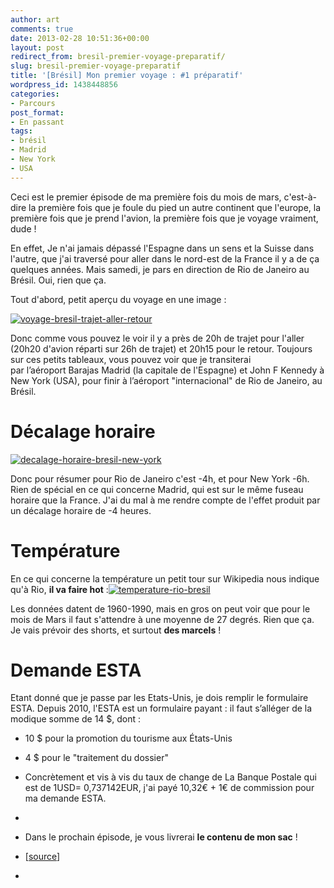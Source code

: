 ```yaml
---
author: art
comments: true
date: 2013-02-28 10:51:36+00:00
layout: post
redirect_from: bresil-premier-voyage-preparatif/
slug: bresil-premier-voyage-preparatif
title: '[Brésil] Mon premier voyage : #1 préparatif'
wordpress_id: 1438448856
categories:
- Parcours
post_format:
- En passant
tags:
- brésil
- Madrid
- New York
- USA
---
```


Ceci est le premier épisode de ma première fois du mois de mars, c'est-à-dire la première fois que je foule du pied un autre continent que l'europe, la première fois que je prend l'avion, la première fois que je voyage vraiment, dude ! <!-- more -->

En effet, Je n'ai jamais dépassé l'Espagne dans un sens et la Suisse dans l'autre, que j'ai traversé pour aller dans le nord-est de la France il y a de ça quelques années. Mais samedi, je pars en direction de Rio de Janeiro au Brésil. Oui, rien que ça.

Tout d'abord, petit aperçu du voyage en une image :

<a href="https://static.irz.fr/2013/02/voyage-bresil-trajet-aller-retour.png"><img alt="voyage-bresil-trajet-aller-retour" data-src="https://static.irz.fr/2013/02/voyage-bresil-trajet-aller-retour.png" src="https://static.irz.fr/thumb.php?size=<100&crop=0&src=https://static.irz.fr/2013/02/voyage-bresil-trajet-aller-retour.png" /></a>

Donc comme vous pouvez le voir il y a près de 20h de trajet pour l'aller (20h20 d'avion réparti sur 26h de trajet) et 20h15 pour le retour. Toujours sur ces petits tableaux, vous pouvez voir que je transiterai par l’aéroport Barajas Madrid (la capitale de l'Espagne) et John F Kennedy à New York (USA), pour finir à l’aéroport "internacional" de Rio de Janeiro, au Brésil.


# Décalage horaire


<a href="https://static.irz.fr/2013/02/decalage-horaire-bresil-new-york.png"><img alt="decalage-horaire-bresil-new-york" data-src="https://static.irz.fr/2013/02/decalage-horaire-bresil-new-york.png" src="https://static.irz.fr/thumb.php?size=<100&crop=0&src=https://static.irz.fr/2013/02/decalage-horaire-bresil-new-york.png" /></a>


Donc pour résumer pour Rio de Janeiro c'est -4h, et pour New York -6h. Rien de spécial en ce qui concerne Madrid, qui est sur le même fuseau horaire que la France. J'ai du mal à me rendre compte de l'effet produit par un décalage horaire de -4 heures.





# Température


En ce qui concerne la température un petit tour sur Wikipedia nous indique qu'à Rio, **il va faire hot** :<a href="https://static.irz.fr/2013/02/temperature-rio-bresil.png"><img alt="temperature-rio-bresil" data-src="https://static.irz.fr/2013/02/temperature-rio-bresil.png" src="https://static.irz.fr/thumb.php?size=<100&crop=0&src=https://static.irz.fr/2013/02/temperature-rio-bresil.png" /></a>

Les données datent de 1960-1990, mais en gros on peut voir que pour le mois de Mars il faut s'attendre à une moyenne de 27 degrés. Rien que ça. Je vais prévoir des shorts, et surtout **des marcels** !


# Demande ESTA


Etant donné que je passe par les Etats-Unis, je dois remplir le formulaire ESTA. Depuis 2010, l'ESTA est un formulaire payant : il faut s’alléger de la modique somme de 14 $, dont :



	
  * 10 $ pour la promotion du tourisme aux États-Unis

	
  * 4 $ pour le "traitement du dossier"

	
  * Concrètement et vis à vis du taux de change de La Banque Postale qui est de 1USD= 0,737142EUR, j'ai payé 10,32€ + 1€ de commission pour ma demande ESTA.

	
  * 
	
  * Dans le prochain épisode, je vous livrerai **le contenu de mon sac** !

	
  * [[source](http://fr.wikipedia.org/wiki/Fichier:ComputerHotline_-_Soleil_dans_les_nuages_(by).jpg)]

	
  * 


